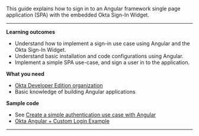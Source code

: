 This guide explains how to sign in to an Angular framework single page application (SPA) with the embedded Okta Sign-In Widget.

---

**Learning outcomes**

* Understand how to implement a sign-in use case using Angular and the Okta Sign-In Widget.
* Understand basic installation and code configurations using Angular.
* Implement a simple SPA use-case, and sign a user in to the application.

**What you need**

* [Okta Developer Edition organization](https://developer.okta.com/signup/)
* Basic knowledge of building Angular applications

**Sample code**

* See [Create a simple authentication use case with Angular](#create-a-simple-authentication-use-case-with-Angular)
* [Okta Angular + Custom Login Example](https://github.com/okta/samples-js-angular/tree/master/custom-login)

---
